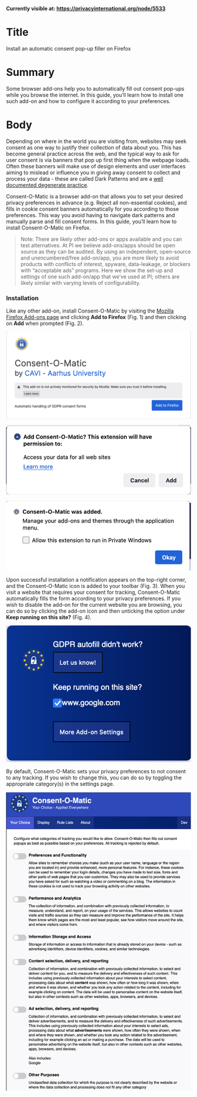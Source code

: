 **Currently visible at: https://privacyinternational.org/node/5533**

# Title  #
Install an automatic consent pop-up filler on Firefox

# Summary #
Some browser add-ons help you to automatically fill out consent pop-ups while you browse the internet. In this guide, you’ll learn how to install one such add-on and how to configure it according to your preferences.

# Body #
Depending on where in the world you are visiting from, websites may seek consent as one way to justify their collection of data about you. This has become general practice across the web, and the typical way to ask for user consent is via banners that pop up first thing when the webpage loads. Often these banners will make use of design elements and user interfaces aiming to mislead or influence you in giving away consent to collect and process your data - these are called Dark Patterns and are a [well documented degenerate practice][2].

Consent-O-Matic is a browser add-on that allows you to set your desired privacy preferences in advance (e.g. Reject all non-essential cookies), and fills in cookie consent banners automatically for you according to those preferences. This way you avoid having to navigate dark patterns and manually parse and fill consent forms.
In this guide, you’ll learn how to install Consent-O-Matic on Firefox.

> Note: There are likely other add-ons or apps available and you can test alternatives. At PI we believe add-ons/apps should be open source as they can be audited. By using an independent, open-source and unencumbered/free add-on/app, you are more likely to avoid products with conflicts of interest, spyware, data-leakage, or blockers with “acceptable ads” programs. Here we show the set-up and settings of one such add-on/app that we’ve used at PI; others are likely similar with varying levels of configurability.



### Installation ###
Like any other add-on, install Consent-O-Matic by visiting the [Mozilla Firefox Add-ons page][1] and clicking **Add to Firefox** (Fig. 1) and then clicking on **Add** when prompted (Fig. 2).

![Fig. 1: Download Consent-O-Matic](../../images/Firefox/consent-o-matic-add.png?raw=true)

![Fig. 2: Add Consent-O-Matic to Firefox](../../images/Firefox/consent-o-matic-prompt.png?raw=true)

![Fig. 3: Notification of successful installation](../../images/Firefox/consent-o-matic-notify.png?raw=true)

Upon successful installation a notification appears on the top-right corner, and the Consent-O-Matic icon is added to your toolbar (Fig. 3). When you visit a website that requires your consent for tracking, Consent-O-Matic automatically fills the form according to your privacy preferences. If you wish to disable the add-on for the current website you are browsing, you can do so by clicking the add-on icon and then unticking the option under **Keep running on this site?**  (Fig. 4).

![Fig. 4: Consent-O-Matic pop-up interface](../../images/Firefox/consent-o-matic-popup.png?raw=true)

By default, Consent-O-Matic sets your privacy preferences to not consent to any tracking. If you wish to change this, you can do so by toggling the appropriate category(s) in the settings page.

![Fig. 5: Consent-O-Matic settings page](../../images/Firefox/consent-o-matic-preferences.png?raw=true)

[1]: https://addons.mozilla.org/en-US/firefox/addon/consent-o-matic/
[2]: https://www.cookieyes.com/blog/dark-patterns-in-cookie-consent/
